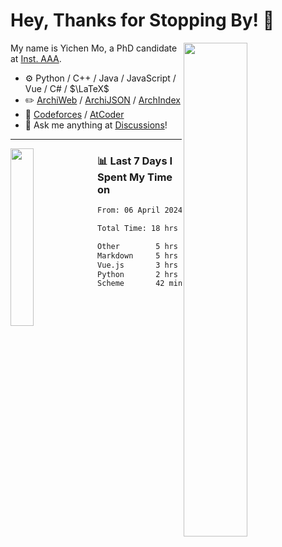 # Hey, Thanks for Stopping By! 🦭

<picture>
    <source media="(prefers-color-scheme: dark)" srcset="https://github-readme-stats.vercel.app/api?username=amomorning&show_icons=true&theme=noctis_minimus&hide=issues">
    <img align="right" width="45%" src="https://github-readme-stats.vercel.app/api?username=amomorning&show_icons=true&theme=graywhite&hide=issues">
</picture>


My name is Yichen Mo, a PhD candidate at [Inst. AAA](https://archialgo.com).

-   :gear: Python / C++ / Java / JavaScript / Vue / C# / $\LaTeX$ 
-   :pencil2: [ArchiWeb](https://web.archialgo.com) / [ArchiJSON](https://www.food4rhino.com/en/app/archijson) / [ArchIndex](https://index.archialgo.com/) 
-   :abacus: [Codeforces](https://codeforces.com/profile/LaPluma) / [AtCoder](https://atcoder.jp/users/amomorning)
-   :thought_balloon: Ask me anything at [Discussions](https://github.com/amomorning/amomorning/discussions/new)!


---

<picture>
    <source media="(prefers-color-scheme: dark)" srcset="https://github-readme-stats.vercel.app/api/top-langs/?username=amomorning&hide=Mathematica&theme=noctis_minimus">
    <img align="left" width="27%" src="https://github-readme-stats.vercel.app/api/top-langs/?username=amomorning&hide=Mathematica&theme=graywhite">
</picture>

  
### 📊 Last 7 Days I Spent My Time on

<!--START_SECTION:waka-->

```txt
From: 06 April 2024 - To: 13 April 2024

Total Time: 18 hrs 35 mins

Other        5 hrs 43 mins   ███████▓░░░░░░░░░░░░░░░░░   30.83 %
Markdown     5 hrs 21 mins   ███████▒░░░░░░░░░░░░░░░░░   28.80 %
Vue.js       3 hrs 28 mins   ████▓░░░░░░░░░░░░░░░░░░░░   18.66 %
Python       2 hrs 30 mins   ███▒░░░░░░░░░░░░░░░░░░░░░   13.50 %
Scheme       42 mins         █░░░░░░░░░░░░░░░░░░░░░░░░   03.80 %
```

<!--END_SECTION:waka-->　　
